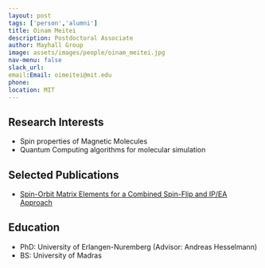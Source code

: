 ```yaml
---
layout: post 
tags: ['person','alumni']
title: Oinam Meitei 
description: Postdoctoral Associate
author: Mayhall Group 
image: assets/images/people/oinam_meitei.jpg
nav-menu: false 
slack_url: 
email:Email: oimeitei@mit.edu 
phone: 
location: MIT 
---
```


## Research Interests
- Spin properties of Magnetic Molecules
- Quantum Computing algorithms for molecular simulation

## Selected Publications
- [Spin-Orbit Matrix Elements for a Combined Spin-Flip and IP/EA Approach](https://doi.org/10.26434/chemrxiv.11743788.v1)

## Education
- PhD: University of Erlangen-Nuremberg (Advisor: Andreas Hesselmann)
- BS: University of Madras
